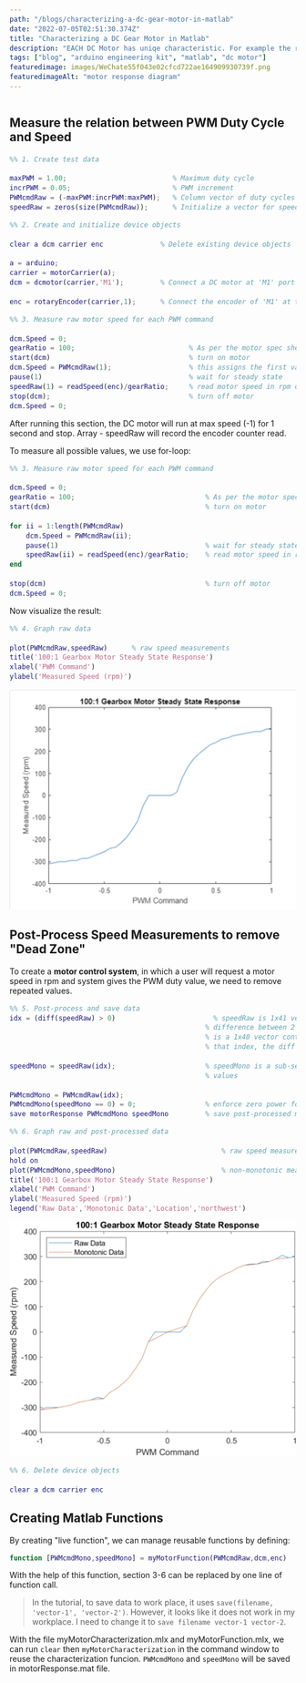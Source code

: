 ```yaml
---
path: "/blogs/characterizing-a-dc-gear-motor-in-matlab"
date: "2022-07-05T02:51:30.374Z"
title: "Characterizing a DC Gear Motor in Matlab"
description: "EACH DC Motor has uniqe characteristic. For example the relationship between voltage and speed, or so called dead band. This blog follows the article in Arduino's official tutorial to measure and draw diagram to characterize DC Motor."
tags: ["blog", "arduino engineering kit", "matlab", "dc motor"]
featuredimage: images/WeChate55f043e02cfcd722ae164909930739f.png
featuredimageAlt: "motor response diagram"
---
```


```toc
```

## Measure the relation between PWM Duty Cycle and Speed
```matlab
%% 1. Create test data 

maxPWM = 1.00;                          % Maximum duty cycle
incrPWM = 0.05;                         % PWM increment
PWMcmdRaw = (-maxPWM:incrPWM:maxPWM);   % Column vector of duty cycles from -1 to 1
speedRaw = zeros(size(PWMcmdRaw));      % Initialize a vector for speed raw reads
```

```matlab
%% 2. Create and initialize device objects 

clear a dcm carrier enc              % Delete existing device objects

a = arduino;
carrier = motorCarrier(a);
dcm = dcmotor(carrier,'M1');         % Connect a DC motor at 'M1' port on the Arduino Nano Motor Carrier board

enc = rotaryEncoder(carrier,1);      % Connect the encoder of 'M1' at the encoder port 1 on the Arduino Nano Motor Carrier boardColumn vector of duty cycles from -1 to 1
```

```matlab
%% 3. Measure raw motor speed for each PWM command

dcm.Speed = 0;                             
gearRatio = 100;                            % As per the motor spec sheet, gear ratio equals 100:1
start(dcm)                                  % turn on motor
dcm.Speed = PWMcmdRaw(1);                   % this assigns the first value to dcm.Speed
pause(1)                                    % wait for steady state
speedRaw(1) = readSpeed(enc)/gearRatio;     % read motor speed in rpm of the output shaft
stop(dcm);                                  % turn off motor
dcm.Speed = 0;   
```
After running this section, the DC motor will run at max speed (-1) for 1 second and stop. Array - speedRaw will record the encoder counter read.

To measure all possible values, we use for-loop:
```matlab
%% 3. Measure raw motor speed for each PWM command

dcm.Speed = 0;                              
gearRatio = 100;                                % As per the motor spec sheet, gear ratio equals 100:1
start(dcm)                                      % turn on motor

for ii = 1:length(PWMcmdRaw)
    dcm.Speed = PWMcmdRaw(ii);
    pause(1)                                    % wait for steady state
    speedRaw(ii) = readSpeed(enc)/gearRatio;    % read motor speed in rpm of the output shaft
end

stop(dcm)                                       % turn off motor
dcm.Speed = 0;
```

Now visualize the result:
```matlab
%% 4. Graph raw data

plot(PWMcmdRaw,speedRaw)      % raw speed measurements
title('100:1 Gearbox Motor Steady State Response')
xlabel('PWM Command')
ylabel('Measured Speed (rpm)')
```

![motor response diagram](images/WeChate55f043e02cfcd722ae164909930739f.png)

## Post-Process Speed Measurements to remove "Dead Zone"
To create a **motor control system**, in which a user will request a motor speed in rpm and system gives the PWM duty value, we need to remove repeated values.

```matlab
%% 5. Post-process and save data
idx = (diff(speedRaw) > 0)                        % speedRaw is 1x41 vector. diff calculates the 
                                                % difference between 2 consecutive values. idx 
                                                % is a 1x40 vector containing 1 and 0. 1 means at
                                                % that index, the diff is not 0.

speedMono = speedRaw(idx);                      % speedMono is a sub-set of speedRaw with different 
                                                % values

PWMcmdMono = PWMcmdRaw(idx);
PWMcmdMono(speedMono == 0) = 0;                 % enforce zero power for zero speed
save motorResponse PWMcmdMono speedMono         % save post-processed measurements
```

```matlab
%% 6. Graph raw and post-processed data

plot(PWMcmdRaw,speedRaw)                            % raw speed measurements
hold on
plot(PWMcmdMono,speedMono)                          % non-monotonic measurements filtered out
title('100:1 Gearbox Motor Steady State Response')
xlabel('PWM Command')
ylabel('Measured Speed (rpm)')
legend('Raw Data','Monotonic Data','Location','northwest')
```
![plot](images/WeChat8cd23efc0fc9e40fe023b8e6320f336b.png)

```matlab
%% 6. Delete device objects

clear a dcm carrier enc
```

## Creating Matlab Functions
By creating "live function", we can manage reusable functions by defining:
```matlab
function [PWMcmdMono,speedMono] = myMotorFunction(PWMcmdRaw,dcm,enc)
```

With the help of this function, section 3-6 can be replaced by one line of function call.

> In the tutorial, to save data to work place, it uses `save(filename, 'vector-1', 'vector-2')`. However, it looks like it does not work in my workplace. I need to change it to `save filename vector-1 vector-2`.

With the file myMotorCharacterization.mlx and myMotorFunction.mlx, we can run `clear` then `myMotorCharacterization` in the command window to reuse the characterization funcion. `PWMcmdMono` and `speedMono` will be saved in motorResponse.mat file.